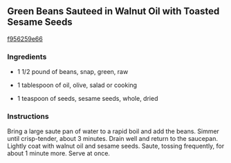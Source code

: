 ## Green Beans Sauteed in Walnut Oil with Toasted Sesame Seeds

[f956259e66](http://www.food.com/recipe/green-beans-sauteed-in-walnut-oil-with-toasted-sesame-seeds-40577)

### Ingredients

 - 1 1/2 pound of beans, snap, green, raw

 - 1 tablespoon of oil, olive, salad or cooking

 - 1 teaspoon of seeds, sesame seeds, whole, dried

### Instructions

Bring a large saute pan of water to a rapid boil and add the beans. Simmer until crisp-tender, about 3 minutes. Drain well and return to the saucepan. Lightly coat with walnut oil and sesame seeds. Saute, tossing frequently, for about 1 minute more. Serve at once.